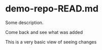 # demo-repo-READ.md

Some description.

Come back and see what was added

This is a very basic view of seeing changes
